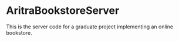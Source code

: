 # AritraBookstoreServer
 
This is the server code for a graduate project implementing an online bookstore.

